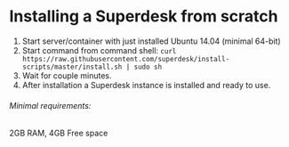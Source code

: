 # Installing a Superdesk from scratch

1. Start server/container with just installed Ubuntu 14.04 (minimal 64-bit)
2. Start command from command shell:
```curl https://raw.githubusercontent.com/superdesk/install-scripts/master/install.sh | sudo sh```
3. Wait for couple minutes.
4. After installation a Superdesk instance is installed and ready to use.

###### Minimal requirements:
2GB RAM, 4GB Free space

